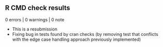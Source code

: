 ## R CMD check results

0 errors | 0 warnings | 0 note


* This is a resubmission
* Fixing bug in tests found by cran checks
(by removing test that conflicts with the edge case handling approach previously implemented)
